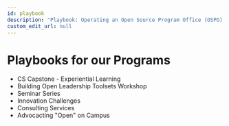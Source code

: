 ```yaml
---
id: playbook
description: "Playbook: Operating an Open Source Program Office (OSPO) at a University"
custom_edit_url: null
---
```


# Playbooks for our Programs

* CS Capstone - Experiential Learning
* Building Open Leadership Toolsets Workshop
* Seminar Series
* Innovation Challenges
* Consulting Services
* Advocacting "Open" on Campus